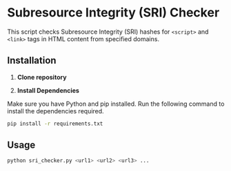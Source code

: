 # Subresource Integrity (SRI) Checker

This script checks Subresource Integrity (SRI) hashes for `<script>` and `<link>` tags in HTML content from specified domains.

## Installation

1. **Clone repository**

2. **Install Dependencies**

Make sure you have Python and pip installed. Run the following command to install the dependencies required.
```bash
pip install -r requirements.txt
```

## Usage

```bash
python sri_checker.py <url1> <url2> <url3> ...
```